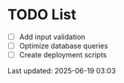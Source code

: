# TODO List

- [ ] Add input validation
- [ ] Optimize database queries
- [ ] Create deployment scripts

Last updated: 2025-06-19 03:03
